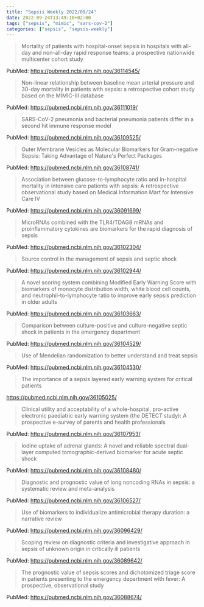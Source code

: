 ```yaml
---
title: "Sepsis Weekly 2022/09/24"
date: 2022-09-24T13:49:10+02:00
tags: ["sepsis", "mimic", "sars-cov-2"]
categories: ["sepsis", "sepsis-weekly"]
---
```


> Mortality of patients with hospital-onset sepsis in hospitals with all-day
> and non-all-day rapid response teams: a prospective nationwide multicenter
> cohort study

PubMed: https://pubmed.ncbi.nlm.nih.gov/36114545/

> Non-linear relationship between baseline mean arterial pressure and 30-day
> mortality in patients with sepsis: a retrospective cohort study based on the
> MIMIC-III database

PubMed: https://pubmed.ncbi.nlm.nih.gov/36111019/

> SARS-CoV-2 pneumonia and bacterial pneumonia patients differ in a second hit
> immune response model

PubMed: https://pubmed.ncbi.nlm.nih.gov/36109525/

> Outer Membrane Vesicles as Molecular Biomarkers for Gram-negative Sepsis:
> Taking Advantage of Nature's Perfect Packages

PubMed: https://pubmed.ncbi.nlm.nih.gov/36108741/

> Association between glucose-to-lymphocyte ratio and in-hospital mortality in
> intensive care patients with sepsis: A retrospective observational study
> based on Medical Information Mart for Intensive Care IV

PubMed: https://pubmed.ncbi.nlm.nih.gov/36091699/

> MicroRNAs combined with the TLR4/TDAG8 mRNAs and proinflammatory cytokines
> are biomarkers for the rapid diagnosis of sepsis

PubMed: https://pubmed.ncbi.nlm.nih.gov/36102304/

> Source control in the management of sepsis and septic shock

PubMed: https://pubmed.ncbi.nlm.nih.gov/36102944/

> A novel scoring system combining Modified Early Warning Score with biomarkers
> of monocyte distribution width, white blood cell counts, and
> neutrophil-to-lymphocyte ratio to improve early sepsis prediction in older
> adults

PubMed: https://pubmed.ncbi.nlm.nih.gov/36103663/

> Comparison between culture-positive and culture-negative septic shock in
> patients in the emergency department

PubMed: https://pubmed.ncbi.nlm.nih.gov/36104529/

> Use of Mendelian randomization to better understand and treat sepsis

PubMed: https://pubmed.ncbi.nlm.nih.gov/36104530/

> The importance of a sepsis layered early warning system for critical patients

https://pubmed.ncbi.nlm.nih.gov/36105025/

> Clinical utility and acceptability of a whole-hospital, pro-active electronic
> paediatric early warning system (the DETECT study): A prospective e-survey of
> parents and health professionals

PubMed: https://pubmed.ncbi.nlm.nih.gov/36107953/

> Iodine uptake of adrenal glands: A novel and reliable spectral dual-layer
> computed tomographic-derived biomarker for acute septic shock

PubMed: https://pubmed.ncbi.nlm.nih.gov/36108480/

> Diagnostic and prognostic value of long noncoding RNAs in sepsis: a
> systematic review and meta-analysis

PubMed: https://pubmed.ncbi.nlm.nih.gov/36106527/

> Use of biomarkers to individualize antimicrobial therapy duration: a
> narrative review

PubMed: https://pubmed.ncbi.nlm.nih.gov/36096429/

> Scoping review on diagnostic criteria and investigative approach in sepsis of
> unknown origin in critically ill patients

PubMed: https://pubmed.ncbi.nlm.nih.gov/36089642/

> The prognostic value of sepsis scores and dichotomized triage score in
> patients presenting to the emergency department with fever: A prospective,
> observational study

PubMed: https://pubmed.ncbi.nlm.nih.gov/36088674/
